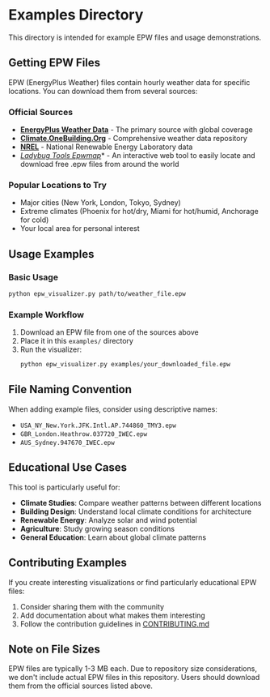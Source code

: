 
# Examples Directory

This directory is intended for example EPW files and usage demonstrations.

## Getting EPW Files

EPW (EnergyPlus Weather) files contain hourly weather data for specific locations. You can download them from several sources:

### Official Sources
- **[EnergyPlus Weather Data](https://energyplus.net/weather)** - The primary source with global coverage
- **[Climate.OneBuilding.Org](https://climate.onebuilding.org/)** - Comprehensive weather data repository
- **[NREL](https://sam.nrel.gov/weather-data.html)** - National Renewable Energy Laboratory data
- *[Ladybug Tools Epwmap](https://www.ladybug.tools/epwmap/)** - An interactive web tool to easily locate and download free .epw files from around the world

### Popular Locations to Try
- Major cities (New York, London, Tokyo, Sydney)
- Extreme climates (Phoenix for hot/dry, Miami for hot/humid, Anchorage for cold)
- Your local area for personal interest

## Usage Examples

### Basic Usage
```bash
python epw_visualizer.py path/to/weather_file.epw
```

### Example Workflow
1. Download an EPW file from one of the sources above
2. Place it in this `examples/` directory
3. Run the visualizer:
   ```bash
   python epw_visualizer.py examples/your_downloaded_file.epw
   ```

## File Naming Convention

When adding example files, consider using descriptive names:
- `USA_NY_New.York.JFK.Intl.AP.744860_TMY3.epw`
- `GBR_London.Heathrow.037720_IWEC.epw`
- `AUS_Sydney.947670_IWEC.epw`

## Educational Use Cases

This tool is particularly useful for:
- **Climate Studies**: Compare weather patterns between different locations
- **Building Design**: Understand local climate conditions for architecture
- **Renewable Energy**: Analyze solar and wind potential
- **Agriculture**: Study growing season conditions
- **General Education**: Learn about global climate patterns

## Contributing Examples

If you create interesting visualizations or find particularly educational EPW files:
1. Consider sharing them with the community
2. Add documentation about what makes them interesting
3. Follow the contribution guidelines in [CONTRIBUTING.md](../CONTRIBUTING.md)

## Note on File Sizes

EPW files are typically 1-3 MB each. Due to repository size considerations, we don't include actual EPW files in this repository. Users should download them from the official sources listed above.
